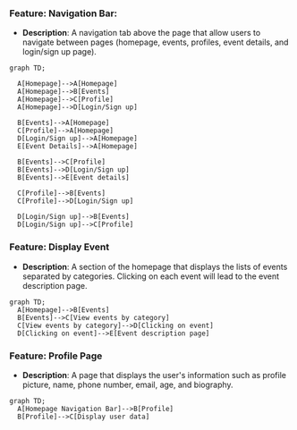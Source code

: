 ### Feature: Navigation Bar:
- **Description**: A navigation tab above the page that allow users to navigate between pages (homepage, events, profiles, event details, and login/sign up page).

```mermaid
graph TD;
  
  A[Homepage]-->A[Homepage]
  A[Homepage]-->B[Events]
  A[Homepage]-->C[Profile]
  A[Homepage]-->D[Login/Sign up]

  B[Events]-->A[Homepage]
  C[Profile]-->A[Homepage]
  D[Login/Sign up]-->A[Homepage]
  E[Event Details]-->A[Homepage]

  B[Events]-->C[Profile]
  B[Events]-->D[Login/Sign up]
  B[Events]-->E[Event details]

  C[Profile]-->B[Events]
  C[Profile]-->D[Login/Sign up]

  D[Login/Sign up]-->B[Events]
  D[Login/Sign up]-->C[Profile]

```

### Feature: Display Event
- **Description**: A section of the homepage that displays the lists of events separated by categories. Clicking on each event will lead to the event description page.

```mermaid
graph TD;
  A[Homepage]-->B[Events]
  B[Events]-->C[View events by category]
  C[View events by category]-->D[Clicking on event]
  D[Clicking on event]-->E[Event description page]
```

### Feature: Profile Page
- **Description**: A page that displays the user's information such as profile picture, name, phone number, email, age, and biography.

```mermaid
graph TD;
  A[Homepage Navigation Bar]-->B[Profile]
  B[Profile]-->C[Display user data]
```
